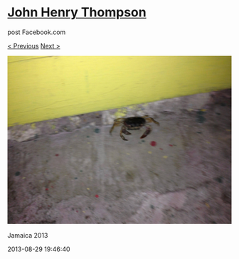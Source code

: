 # [John Henry Thompson](../README.md)
post Facebook.com

[< Previous](2013-08-29-27.md) [Next >](2013-08-29-29.md)

[![](../media/2013-08-29/Jamaica-2039.jpg)](../README.md)

Jamaica 2013

2013-08-29 19:46:40